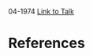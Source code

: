 

04-1974
[Link to Talk](https://www.churchofjesuschrist.org/study/general-conference/1974/04/friday-afternoon-session?lang=eng)



# References
